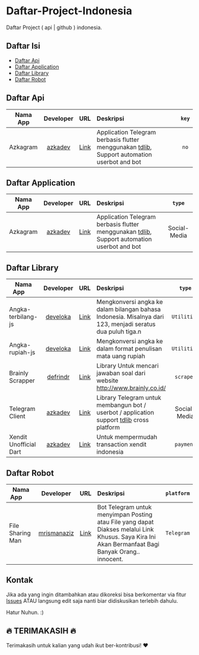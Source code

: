 # Daftar-Project-Indonesia

Daftar Project ( api | github ) indonesia.



## Daftar Isi 

- [Daftar Api](#daftar-api)
- [Daftar Application](#daftar-application)
- [Daftar Library](#daftar-library)
- [Daftar Robot](#daftar-robot)

## Daftar Api

| Nama App        | Developer | URL | Deskripsi | `key` |
| --------------- |:---------:|:---:|:----------|:------:|
| Azkagram | [azkadev](https://github.com/azkadev) | [Link](https://github.com/azkadev/azkagram) | Application Telegram berbasis flutter menggunakan [tdlib](https://github.com/tdlib/td), Support automation userbot and bot | `no` |


## Daftar Application

| Nama App        | Developer | URL | Deskripsi | `type` |
| --------------- |:---------:|:---:|:----------|:------:| 
| Azkagram | [azkadev](https://github.com/azkadev) | [Link](https://github.com/azkadev/azkagram) | Application Telegram berbasis flutter menggunakan [tdlib](https://github.com/tdlib/td), Support automation userbot and bot | Social-Media |


## Daftar Library
| Nama App        | Developer | URL | Deskripsi | `type` | 
| --------------- |:---------:|:---:|:----------|:------:| 
| Angka-terbilang-js | [develoka](https://github.com/develoka) | [Link](https://github.com/develoka/angka-terbilang-js) | Mengkonversi angka ke dalam bilangan bahasa Indonesia. Misalnya dari 123, menjadi seratus dua puluh tiga.n| `Utilities` |
| Angka-rupiah-js | [develoka](https://github.com/develoka) | [Link](https://github.com/develoka/angka-rupiah-js) | Mengkonversi angka ke dalam format penulisan mata uang rupiah | `Utilities` |
| Brainly Scrapper | [defrindr](https://github.com/defrindr) | [Link](https://github.com/defrindr/brainly-scraper) | Library Untuk mencari jawaban soal dari website http://www.brainly.co.id/ | `scraper` | 
| Telegram Client | [azkadev](https://github.com/azkadev) | [Link](https://github.com/azkadev/telegram_client) | Library Telegram untuk membangun bot / userbot / application support [tdlib](https://github.com/tdlib/td) cross platform | Social-Media | 
| Xendit Unofficial Dart | [azkadev](https://github.com/azkadev) | [Link](https://github.com/azkadev/xendit) | Untuk mempermudah transaction xendit indonesia | `payment` | 


## Daftar Robot
| Nama App        | Developer | URL | Deskripsi | `platform` | 
| --------------- |:---------:|:---:|:----------|:------:| 
| File Sharing Man | [mrismanaziz](https://github.com/mrismanaziz) | [Link](https://github.com/mrismanaziz/File-Sharing-Man) | Bot Telegram untuk menyimpan Posting atau File yang dapat Diakses melalui Link Khusus. Saya Kira Ini Akan Bermanfaat Bagi Banyak Orang.. innocent. | `Telegram` | 



## Kontak

Jika ada yang ingin ditambahkan atau dikoreksi bisa berkomentar via fitur [Issues](https://github.com/farizdotid/DAFTAR-API-LOKAL-INDONESIA/issues) ATAU langsung edit saja nanti biar didiskusikan terlebih dahulu.

Hatur Nuhun. :)

## :fire: TERIMAKASIH :fire:

Terimakasih untuk kalian yang udah ikut ber-kontribusi! :heart:
